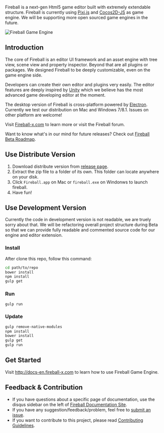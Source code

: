 Fireball is a next-gen Html5 game editor built with extremely extendable structure. Fireball is currently using [Pixi.js](https://github.com/GoodBoyDigital/pixi.js/) and [Cocos2D-JS](https://github.com/cocos2d/cocos2d-html5) as game engine. We will be supporting more open sourced game engines in the future.

![Fireball Game Engine](https://cloud.githubusercontent.com/assets/344547/6882303/a8b7a740-d5ba-11e4-9518-e6494b1c94fa.png)

## Introduction

The core of Fireball is an editor UI framework and an asset engine with tree view, scene view and property inspector. Beyond that are all plugins or packages. We designed Fireball to be deeply customizable, even on the game engine side.

Developers can create their own editor and plugins very easily. The editor features are deeply inspired by [Unity](http://unity3d.com/) which we believe has the most advanced game developing editor at the moment.

The desktop version of Fireball is cross-platform powered by [Electron](https://github.com/fireball-x/electron). Currently we test our distribution on Mac and Windows 7/8.1. Issues on other platform are welcome!

Visit [Fireball-x.com](http://www.fireball-x.com) to learn more or visit the Fireball forum.

Want to know what's in our mind for future releases? Check out [Fireball Beta Roadmap](https://github.com/fireball-x/fireball/issues/3).

## Use Distribute Version

1. Download distribute version from [release page](https://github.com/fireball-x/fireball/releases).
2. Extract the zip file to a folder of its own. This folder can locate anywhere on your disk.
3. Click `Fireball.app` on Mac or `fireball.exe` on Windonws to launch fireball.
4. Have fun!

## Use Development Version

Currently the code in development version is not readable, we are truely sorry about that.
We will be refactoring overall project structure during Beta so that we can provide fully readable and commented source code for our engine and editor extension.

### Install

After clone this repo, follow this command:

```bash
cd path/to/repo
bower install
npm install
gulp get
```

### Run

```bash
gulp run
```

### Update

```bash
gulp remove-native-modules
npm install
bower install
gulp get
gulp run
```



## Get Started

Visit http://docs-en.fireball-x.com to learn how to use Fireball Game Engine.

## Feedback & Contribution

- If you have questions about a specific page of documentation, use the disqus sidebar on the left of [Fireball Documentation Site](http://docs-en.fireball-x.com).
- If you have any suggestion/feedback/problem, feel free to [submit an issue](https://github.com/fireball-x/fireball/issues).
- If you want to contribute to this project, please read [Contributing Guidelines](https://github.com/fireball-x/fireball/blob/master/CONTRIBUTING.md).
